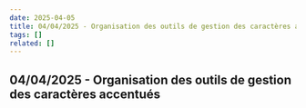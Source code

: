 ```yaml
---
date: 2025-04-05
title: 04/04/2025 - Organisation des outils de gestion des caractères accentués
tags: []
related: []
---
```


## 04/04/2025 - Organisation des outils de gestion des caractères accentués

#

